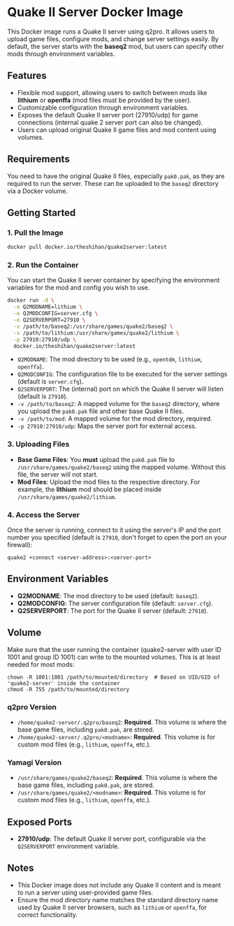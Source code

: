 
# Quake II Server Docker Image

This Docker image runs a Quake II server using q2pro. It allows users to upload game files, configure mods, and change server settings easily. By default, the server starts with the **baseq2** mod, but users can specify other mods through environment variables.

## Features
- Flexible mod support, allowing users to switch between mods like **lithium** or **openffa** (mod files must be provided by the user).
- Customizable configuration through environment variables.
- Exposes the default Quake II server port (27910/udp) for game connections (internal quake 2 server port can also be changed).
- Users can upload original Quake II game files and mod content using volumes.

## Requirements
You need to have the original Quake II files, especially `pak0.pak`, as they are required to run the server. These can be uploaded to the `baseq2` directory via a Docker volume.

## Getting Started

### 1. Pull the Image
```bash
docker pull docker.io/theshihan/quake2server:latest
```

### 2. Run the Container

You can start the Quake II server container by specifying the environment variables for the mod and config you wish to use.

```bash
docker run -d \
  -e Q2MODNAME=lithium \
  -e Q2MODCONFIG=server.cfg \
  -e Q2SERVERPORT=27910 \
  -v /path/to/baseq2:/usr/share/games/quake2/baseq2 \
  -v /path/to/lithium:/usr/share/games/quake2/lithium \
  -p 27910:27910/udp \
  docker.io/theshihan/quake2server:latest
```

- `Q2MODNAME`: The mod directory to be used (e.g., `opentdm`, `lithium`, `openffa`).
- `Q2MODCONFIG`: The configuration file to be executed for the server settings (default is `server.cfg`).
- `Q2SERVERPORT`: The (internal) port on which the Quake II server will listen (default is `27910`).
- `-v /path/to/baseq2`: A mapped volume for the `baseq2` directory, where you upload the `pak0.pak` file and other base Quake II files.
- `-v /path/to/mod`: A mapped volume for the mod directory, required.
- `-p 27910:27910/udp`: Maps the server port for external access.

### 3. Uploading Files
- **Base Game Files**: You **must** upload the `pak0.pak` file to `/usr/share/games/quake2/baseq2` using the mapped volume. Without this file, the server will not start.
- **Mod Files**: Upload the mod files to the respective directory. For example, the **lithium** mod should be placed inside `/usr/share/games/quake2/lithium`.

### 4. Access the Server
Once the server is running, connect to it using the server's IP and the port number you specified (default is `27910`, don't forget to open the port on your firewall):
```
quake2 +connect <server-address>:<server-port>
```

## Environment Variables

- **Q2MODNAME**: The mod directory to be used (default: `baseq2`).
- **Q2MODCONFIG**: The server configuration file (default: `server.cfg`).
- **Q2SERVERPORT**: The port for the Quake II server (default: `27910`).

## Volume

Make sure that the user running the container (quake2-server with user ID 1001 and group ID 1001) can write to the mounted volumes.
This is at least needed for most mods:

```
chown -R 1001:1001 /path/to/mounted/directory  # Based on UID/GID of 'quake2-server' inside the container
chmod -R 755 /path/to/mounted/directory
```

### q2pro Version

- `/home/quake2-server/.q2pro/baseq2`: **Required**. This volume is where the base game files, including `pak0.pak`, are stored.
- `/home/quake2-server/.q2pro/<modname>`: **Required**. This volume is for custom mod files (e.g., `lithium`, `openffa`, etc.).

### Yamagi Version

- `/usr/share/games/quake2/baseq2`: **Required**. This volume is where the base game files, including `pak0.pak`, are stored.
- `/usr/share/games/quake2/<modname>`: **Required**. This volume is for custom mod files (e.g., `lithium`, `openffa`, etc.).

## Exposed Ports

- **27910/udp**: The default Quake II server port, configurable via the `Q2SERVERPORT` environment variable.

## Notes

- This Docker image does not include any Quake II content and is meant to run a server using user-provided game files.
- Ensure the mod directory name matches the standard directory name used by Quake II server browsers, such as `lithium` or `openffa`, for correct functionality.
